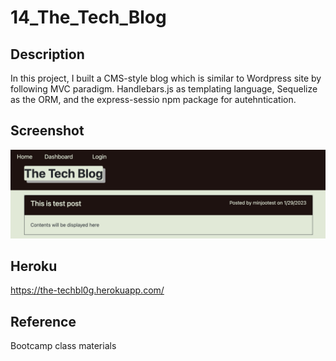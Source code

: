 # 14_The_Tech_Blog

## Description
In this project, I built a CMS-style blog which is similar to Wordpress site by following MVC paradigm. Handlebars.js as templating language, Sequelize as the ORM, and the express-sessio npm package for autehntication.

## Screenshot
<img src="/public/images/screenshot.png" >

## Heroku
https://the-techbl0g.herokuapp.com/

## Reference
Bootcamp class materials